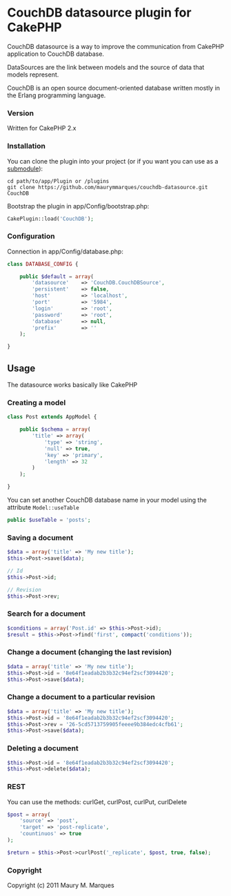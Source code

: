 # CouchDB datasource plugin for CakePHP

CouchDB datasource is a way to improve the communication from CakePHP application to CouchDB database.

DataSources are the link between models and the source of data that models represent. 

CouchDB is an open source document-oriented database written mostly in the Erlang programming language. 

### Version

Written for CakePHP 2.x


### Installation

You can clone the plugin into your project (or if you want you can use as a [submodule](http://help.github.com/submodules)):

```
cd path/to/app/Plugin or /plugins
git clone https://github.com/maurymmarques/couchdb-datasource.git CouchDB
```

Bootstrap the plugin in app/Config/bootstrap.php:

```php
CakePlugin::load('CouchDB');
```

### Configuration

Connection in app/Config/database.php:

```php
class DATABASE_CONFIG {

	public $default = array(
		'datasource'	=> 'CouchDB.CouchDBSource',
		'persistent'	=> false,
		'host'			=> 'localhost',
		'port'			=> '5984',
		'login'			=> 'root',
		'password'		=> 'root',
		'database'		=> null,
		'prefix'		=> ''
	);

}
```

## Usage

The datasource works basically like CakePHP

### Creating a model

```php
class Post extends AppModel {

	public $schema = array(
		'title' => array(
			'type' => 'string',
			'null' => true,
			'key' => 'primary',
			'length' => 32
		)
	);

}
```

You can set another CouchDB database name in your model using the attribute `Model::useTable`

```php
public $useTable = 'posts';
```

### Saving a document

```php
$data = array('title' => 'My new title');
$this->Post->save($data);

// Id
$this->Post->id;

// Revision
$this->Post->rev;
```

### Search for a document

```php
$conditions = array('Post.id' => $this->Post->id);
$result = $this->Post->find('first', compact('conditions'));
```

### Change a document (changing the last revision)

```php
$data = array('title' => 'My new title');
$this->Post->id = '8e64f1eadab2b3b32c94ef2scf3094420';
$this->Post->save($data);
```

### Change a document to a particular revision

```php
$data = array('title' => 'My new title');
$this->Post->id = '8e64f1eadab2b3b32c94ef2scf3094420';
$this->Post->rev = '26-5cd5713759905feeee9b384edc4cfb61';
$this->Post->save($data);
```

### Deleting a document

```php
$this->Post->id = '8e64f1eadab2b3b32c94ef2scf3094420';
$this->Post->delete($data);
```

### REST

You can use the methods: curlGet, curlPost, curlPut, curlDelete

```php
$post = array(
	'source' => 'post',
	'target' => 'post-replicate',
	'countinuos' => true
);

$return = $this->Post->curlPost('_replicate', $post, true, false);
```

### Copyright

Copyright (c) 2011 Maury M. Marques
